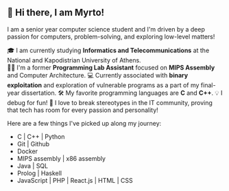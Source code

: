 ## 👋 Hi there, I am Myrto!

I am a senior year computer science student and I'm driven by a deep passion for computers, problem-solving, and exploring low-level matters!

🎓 I am currently studying **Informatics and Telecommunications** at the National and Kapodistrian University of Athens.<br />
🧑‍🏫 I'm a former **Programming Lab Assistant** focused on **MIPS Assembly** and Computer Architecture.
💻 Currently associated with **binary exploitation** and exploration of vulnerable programs as a part of my final-year dissertation.
🛠️ My favorite programming languages are **C** and **C++**.
💡 I debug for fun!
🎀 I love to break stereotypes in the IT community, proving that tech has room for every passion and personality!

Here are a few things I've picked up along my journey:
- C | C++ | Python
- Git | Github
- Docker
- MIPS assembly | x86 assembly
- Java | SQL
- Prolog | Haskell
- JavaScript | PHP | React.js | HTML | CSS



